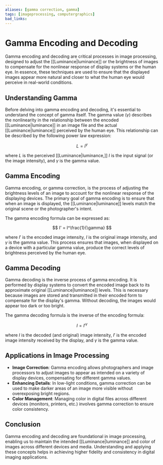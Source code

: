 ```yaml
---
aliases: [gamma correction, gamma]
tags: [imageprocessing, computergraphics]
bad_links:
---
```

# Gamma Encoding and Decoding

Gamma encoding and decoding are critical processes in image processing, designed to adjust the [[Luminance|luminance]] or the brightness of images to compensate for the nonlinear response of display systems or the human eye. In essence, these techniques are used to ensure that the displayed images appear more natural and closer to what the human eye would perceive in real-world conditions.

## Understanding Gamma

Before delving into gamma encoding and decoding, it's essential to understand the concept of gamma itself. The gamma value ($\gamma$) describes the nonlinearity in the relationship between the encoded [[Luminance|luminance]] in an image file and the actual [[Luminance|luminance]] perceived by the human eye. This relationship can be described by the following power law expression:

$$
L = I^\gamma
$$

where $L$ is the perceived [[Luminance|luminance,]] $I$ is the input signal (or the image intensity), and $\gamma$ is the gamma value.

## Gamma Encoding

Gamma encoding, or gamma correction, is the process of adjusting the brightness levels of an image to account for the nonlinear response of the displaying devices. The primary goal of gamma encoding is to ensure that when an image is displayed, the [[Luminance|luminance]] levels match the original scene or the photographer's intent.

The gamma encoding formula can be expressed as:

$$
I' = I^\frac{1}{\gamma}
$$

where $I'$ is the encoded image intensity, $I$ is the original image intensity, and $\gamma$ is the gamma value. This process ensures that images, when displayed on a device with a particular gamma value, produce the correct levels of brightness perceived by the human eye.

## Gamma Decoding

Gamma decoding is the inverse process of gamma encoding. It is performed by display systems to convert the encoded image back to its approximate original [[Luminance|luminance]] levels. This is necessary because images are stored and transmitted in their encoded form to compensate for the display's gamma. Without decoding, the images would appear too dark or too bright.

The gamma decoding formula is the inverse of the encoding formula:

$$
I = I'^\gamma
$$

where $I$ is the decoded (and original) image intensity, $I'$ is the encoded image intensity received by the display, and $\gamma$ is the gamma value.

## Applications in Image Processing

- **Image Correction**: Gamma encoding allows photographers and image processors to adjust images to appear as intended on a variety of display devices, compensating for different gamma values.
- **Enhancing Details**: In low-light conditions, gamma correction can be used to make darker areas of an image more visible without overexposing bright regions.
- **Color Management**: Managing color in digital files across different devices (monitors, printers, etc.) involves gamma correction to ensure color consistency.

## Conclusion

Gamma encoding and decoding are foundational in image processing, enabling us to maintain the intended [[Luminance|luminance]] and color of images across different devices and media. Understanding and applying these concepts helps in achieving higher fidelity and consistency in digital imaging applications.